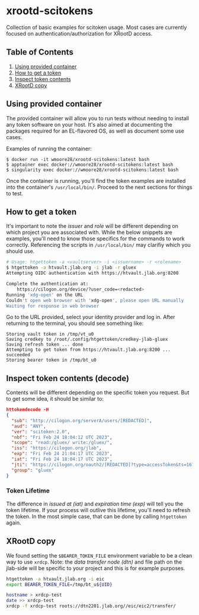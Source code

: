# xrootd-scitokens

Collection of basic examples for scitoken usage. Most cases are currently
focused on authentication/authorization for XRootD access.

## Table of Contents
1. [Using provided container](#using-provided-container)
2. [How to get a token](#how-to-get-a-token)
3. [Inspect token contents](#inspect-token-contents)
4. [XRootD copy](#xrootd-copy)

## Using provided container
The provided container will allow you to run tests without needing to install
any token software on your host. It's also aimed at documenting the packages
required for an EL-flavored OS, as well as document some use cases.

Examples of running the container:
```
$ docker run -it wmoore28/xrootd-scitokens:latest bash
$ apptainer exec docker://wmoore28/xrootd-scitokens:latest bash
$ singularity exec docker://wmoore28/xrootd-scitokens:latest bash
```
Once the container is running, you'll find the token examples are installed
into the container's `/usr/local/bin/`. Proceed to the next sections for things
to test.

## How to get a token
It's important to note the _issuer_ and _role_ will be different depending on
which project you are associated with. While the below snippets are examples,
you'll need to know those specifics for the commands to work correctly.
Referencing the scripts in `/usr/local/bin/` may clarifiy which you should use.
```sh
# Usage: htgettoken -a <vaultserver> -i <issuername> -r <rolename>
$ htgettoken -a htvault.jlab.org -i jlab -r gluex
Attempting OIDC authentication with https://htvault.jlab.org:8200

Complete the authentication at:
    https://cilogon.org/device/?user_code=<redacted>
Running 'xdg-open' on the URL
Couldn't open web browser with 'xdg-open', please open URL manually
Waiting for response in web browser
```
Go to the URL provided, select your identity provider and log in. After
returning to the terminal, you should see something like:
```
Storing vault token in /tmp/vt_u0
Saving credkey to /root/.config/htgettoken/credkey-jlab-gluex
Saving refresh token ... done
Attempting to get token from https://htvault.jlab.org:8200 ... succeeded
Storing bearer token in /tmp/bt_u0
```

## Inspect token contents (decode)
Contents will be different depending on the specific token you request. But to
get some idea, it should be similar to:
```json
httokendecode -H
{
  "sub": "http://cilogon.org/serverA/users/[REDACTED]",
  "aud": "ANY",
  "ver": "scitoken:2.0",
  "nbf": "Fri Feb 24 18:04:12 UTC 2023",
  "scope": "read:/gluex/ write:/gluex/",
  "iss": "https://cilogon.org/jlab",
  "exp": "Fri Feb 24 21:04:17 UTC 2023",
  "iat": "Fri Feb 24 18:04:17 UTC 2023",
  "jti": "https://cilogon.org/oauth2/[REDACTED]?type=accessToken&ts=1677261857623&version=v2.0&lifetime=10800000",
  "group": "gluex"
}
```
### Token Lifetime
The difference in _issued at (iat)_ and _expiration time (exp)_ will tell you
the token lifetime. If your process will outlive this lifetime, you'll need
to refresh the token. In the most simple case, that can be done by calling
`htgettoken` again.

## XRootD copy
We found setting the `$BEARER_TOKEN_FILE` environment variable to be a clean way
to use `xrdcp`. Note: the _data transfer node (dtn)_ and file path on the jlab-side
will be specific to your project and this is for example purposes.
```sh
htgettoken -a htvault.jlab.org -i eic
export BEARER_TOKEN_FILE=/tmp/bt_u${UID}

hostname > xrdcp-test
date >> xrdcp-test
xrdcp -f xrdcp-test roots://dtn2201.jlab.org//eic/eic2/transfer/
```
